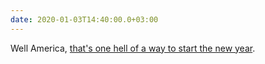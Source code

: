 ```yaml
---
date: 2020-01-03T14:40:00.0+03:00
---
```


Well America, [that's one hell of a way to start the new year](https://www.bbc.com/news/world-middle-east-50979463). 